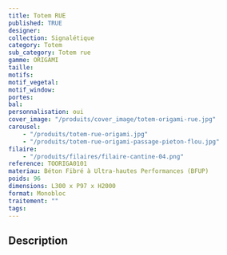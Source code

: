 ```yaml
---
title: Totem RUE
published: TRUE
designer:
collection: Signalétique
category: Totem
sub_category: Totem rue
gamme: ORIGAMI
taille:
motifs:
motif_vegetal:
motif_window:
portes:
bal:
personnalisation: oui
cover_image: "/produits/cover_image/totem-origami-rue.jpg"
carousel:
    - "/produits/totem-rue-origami.jpg"
    - "/produits/totem-rue-origami-passage-pieton-flou.jpg"
filaire:
    - "/produits/filaires/filaire-cantine-04.png"
reference: TOORIGA0101
materiau: Béton Fibré à Ultra-hautes Performances (BFUP)
poids: 96
dimensions: L300 x P97 x H2000
format: Monobloc
traitement: ""
tags:
---
```


## Description
